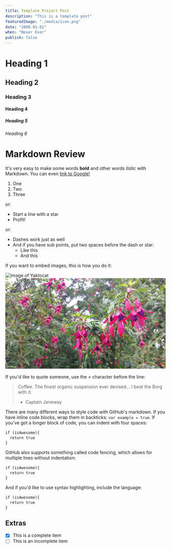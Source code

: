 ```yaml
---
title: Template Project Post
description: "This is a template post"
featuredImage: "./media/icon.png"
date: "2000-01-01"
when: "Never Ever"
publish: false
---
```


# Heading 1
## Heading 2
### Heading 3
#### Heading 4
##### Heading 5
###### Heading 6

# Markdown Review

It's very easy to make some words **bold** and other words *italic* with Markdown. You can even [link to Google!](http://google.com)

1. One
2. Two
3. Three

or:

* Start a line with a star
* Profit!

or:

- Dashes work just as well
- And if you have sub points, put two spaces before the dash or star:
  - Like this
  - And this

If you want to embed images, this is how you do it:

![Image of Yaktocat](https://octodex.github.com/images/yaktocat.png)
![flowers from media folder](./media/flowers.jpg)


If you'd like to quote someone, use the > character before the line:

> Coffee. The finest organic suspension ever devised... I beat the Borg with it.
> - Captain Janeway

There are many different ways to style code with GitHub's markdown. If you have inline code blocks, wrap them in backticks: `var example = true`.  If you've got a longer block of code, you can indent with four spaces:

    if (isAwesome){
      return true
    }

GitHub also supports something called code fencing, which allows for multiple lines without indentation:

```
if (isAwesome){
  return true
}
```

And if you'd like to use syntax highlighting, include the language:

```language-js
if (isAwesome){
  return true
}
```

## Extras

- [x] This is a complete item
- [ ] This is an incomplete item
